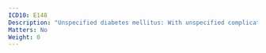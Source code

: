 ```yaml
---
ICD10: E148
Description: "Unspecified diabetes mellitus: With unspecified complications"
Matters: No
Weight: 0
---
```


